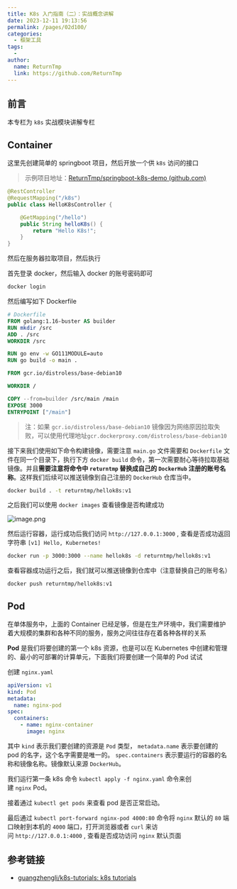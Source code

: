 ```yaml
---
title: K8s 入门指南（二）：实战概念讲解
date: 2023-12-11 19:13:56
permalink: /pages/02d100/
categories:
  - 框架工具
tags:
  - 
author: 
  name: ReturnTmp
  link: https://github.com/ReturnTmp
---
```


## 前言

本专栏为 `k8s` 实战模块讲解专栏

## Container

这里先创建简单的 springboot 项目，然后开放一个供 `k8s` 访问的接口

> 示例项目地址：[ReturnTmp/springboot-k8s-demo (github.com)](https://github.com/ReturnTmp/springboot-k8s-demo)

```java
@RestController
@RequestMapping("/k8s")
public class HelloK8sController {

    @GetMapping("/hello")
    public String helloK8s() {
        return "Hello K8s!";
    }
}
```

然后在服务器拉取项目，然后执行


首先登录 docker，然后输入 docker 的账号密码即可

```bash
docker login
```

然后编写如下 Dockerfile

```dockerfile
# Dockerfile
FROM golang:1.16-buster AS builder
RUN mkdir /src
ADD . /src
WORKDIR /src

RUN go env -w GO111MODULE=auto
RUN go build -o main .

FROM gcr.io/distroless/base-debian10

WORKDIR /

COPY --from=builder /src/main /main
EXPOSE 3000
ENTRYPOINT ["/main"]
```

> 注：如果 `gcr.io/distroless/base-debian10` 镜像因为网络原因拉取失败，可以使用代理地址`gcr.dockerproxy.com/distroless/base-debian10`

接下来我们使用如下命令构建镜像，需要注意 `main.go` 文件需要和 `Dockerfile` 文件在同一个目录下，执行下方 `docker build` 命令，第一次需要耐心等待拉取基础镜像。并且**需要注意将命令中 `returntmp` 替换成自己的 `DockerHub` 注册的账号名称**。这样我们后续可以推送镜像到自己注册的 `DockerHub` 仓库当中。

```bash
docker build . -t returntmp/hellok8s:v1
```

之后我们可以使用 `docker images` 查看镜像是否构建成功

![image.png](https://cdn.jsdelivr.net/gh/Returntmp/blog-image@main/blog/202312121013030.png)


然后运行容器，运行成功后我们访问 `http://127.0.0.1:3000` , 查看是否成功返回字符串 `[v1] Hello, Kubernetes!`

```bash
docker run -p 3000:3000 --name hellok8s -d returntmp/hellok8s:v1
```

查看容器成功运行之后，我们就可以推送镜像到仓库中（注意替换自己的账号名）

```bash
docker push returntmp/hellok8s:v1
```

## Pod

在单体服务中，上面的 Container 已经足够，但是在生产环境中，我们需要维护着大规模的集群和各种不同的服务，服务之间往往存在着各种各样的关系

**Pod** 是我们将要创建的第一个 k8s 资源，也是可以在 Kubernetes 中创建和管理的、最小的可部署的计算单元，下面我们将要创建一个简单的 Pod 试试

创建 `nginx.yaml`

```yaml
apiVersion: v1
kind: Pod
metadata:
  name: nginx-pod
spec:
  containers:
    - name: nginx-container
      image: nginx
```

其中 `kind` 表示我们要创建的资源是 `Pod` 类型， `metadata.name` 表示要创建的 pod 的名字，这个名字需要是唯一的。 `spec.containers` 表示要运行的容器的名称和镜像名称。镜像默认来源 `DockerHub`。

我们运行第一条 k8s 命令 `kubectl apply -f nginx.yaml` 命令来创建 `nginx` Pod。

接着通过 `kubectl get pods` 来查看 pod 是否正常启动。

最后通过 `kubectl port-forward nginx-pod 4000:80` 命令将 `nginx` 默认的 `80` 端口映射到本机的 `4000` 端口，打开浏览器或者 `curl` 来访问 `http://127.0.0.1:4000` , 查看是否成功访问 `nginx` 默认页面



## 参考链接

- [guangzhengli/k8s-tutorials: k8s tutorials](https://github.com/guangzhengli/k8s-tutorials)




